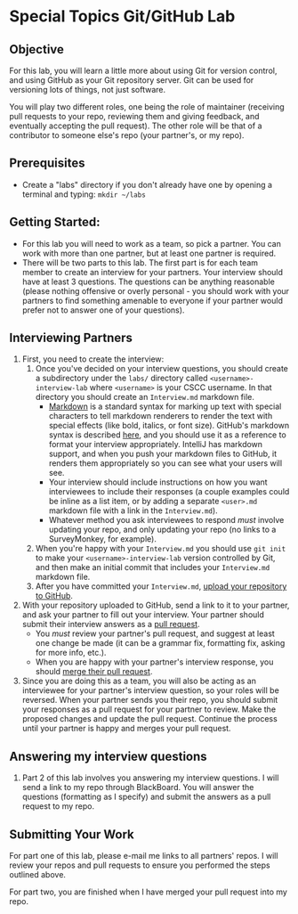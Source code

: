 # Special Topics Git/GitHub Lab

## Objective

For this lab, you will learn a little more about using Git for version control, and using GitHub as your Git repository server.  Git can be used for versioning lots of things, not just software.

You will play two different roles, one being the role of maintainer (receiving pull requests to your repo, reviewing them and giving feedback, and eventually accepting the pull request).  The other role will be that of a contributor to someone else's repo (your partner's, or my repo).

## Prerequisites

* Create a "labs" directory if you don't already have one by opening a terminal
and typing:
``mkdir ~/labs``

## Getting Started:
- For this lab you will need to work as a team, so pick a partner.  You can work with more than one partner, but at least one partner is required.
- There will be two parts to this lab.  The first part is for each team member to create an interview for your partners.  Your interview should have at least 3 questions.  The questions can be anything reasonable (please nothing offensive or overly personal - you should work with your partners to find something amenable to everyone if your partner would prefer not to answer one of your questions).

## Interviewing Partners

1. First, you need to create the interview:
    1. Once you've decided on your interview questions, you should create a subdirectory under the ``labs/`` directory called ``<username>-interview-lab`` where ``<username>`` is your CSCC username.  In that directory you should create an `Interview.md` markdown file.
        - [Markdown](https://daringfireball.net/projects/markdown/) is a standard syntax for marking up text with special characters to tell markdown renderers to render the text with special effects (like bold, italics, or font size). GitHub's markdown syntax is described [here](https://guides.github.com/features/mastering-markdown/), and you should use it as a reference to format your interview appropriately.  IntelliJ has markdown support, and when you push your markdown files to GitHub, it renders them appropriately so you can see what your users will see.  
        - Your interview should include instructions on how you want interviewees to include their responses (a couple examples could be inline as a list item, or by adding a separate ``<user>.md`` markdown file with a link in the ``Interview.md``).  
        - Whatever method you ask interviewees to respond _must_ involve updating your repo, and only updating your repo (no links to a SurveyMonkey, for example).
    1. When you're happy with your ``Interview.md`` you should use `git init` to make your `<username>-interview-lab` version controlled by Git, and then make an initial commit that includes your `Interview.md` markdown file.
    1. After you have committed your `Interview.md`, [upload your repository to GitHub](https://help.github.com/en/articles/adding-an-existing-project-to-github-using-the-command-line).
1. With your repository uploaded to GitHub, send a link to it to your partner, and ask your partner to fill out your interview.  Your partner should submit their interview answers as a  [pull request](https://help.github.com/articles/creating-a-pull-request/).
    - You _must_ review your partner's pull request, and suggest at least one change be made (it can be a grammar fix, formatting fix, asking for more info, etc.).  
    - When you are happy with your partner's interview response, you should [merge their pull request](https://help.github.com/en/articles/merging-a-pull-request). 
1.  Since you are doing this as a team, you will also be acting as an interviewee for your partner's interview question, so your roles will be reversed.  When your partner sends you their repo, you should submit your responses as a pull request for your partner to review.  Make the proposed changes and update the pull request.  Continue the process until your partner is happy and merges your pull request.

## Answering my interview questions
1. Part 2 of this lab involves you answering my interview questions.  I will send a link to my repo through BlackBoard.  You will answer the questions (formatting as I specify) and submit the answers as a pull request to my repo.  

## Submitting Your Work
For part one of this lab, please e-mail me links to all partners' repos.  I will review your repos and pull requests to ensure you performed the steps outlined above.

For part two, you are finished when I have merged your pull request into my repo.

